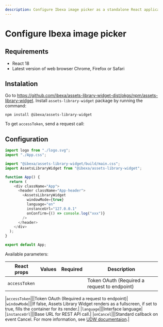 ```yaml
---
description: Configure Ibexa image picker as a standalone React application.
---
```


# Configure Ibexa image picker

## Requirements

- React 18
- Latest version of web browser Chrome, Firefox or Safari

## Instalation

Go to https://github.com/ibexa/assets-library-widget-dist/pkgs/npm/assets-library-widget.
Install `assets-library-widget` package by running the command:

`npm install @ibexa/assets-library-widget`

To get `accessToken`, send a request call:




## Configuration

```js
import logo from "./logo.svg";
import "./App.css";

import "@ibexa/assets-library-widget/build/main.css";
import AssetsLibraryWidget from "@ibexa/assets-library-widget";

function App() {
  return (
    <div className="App">
      <header className="App-header">
        <AssetsLibraryWidget
          windowMode={true}
          language="en"
          instanceUrl="127.0.0.1"
          onConfirm={() => console.log("xxx")}
        />
      </header>
    </div>
  );
}

export default App;
```

Available parameters:

|React props|Values|Required|Description|
|-----------|------|--------|-----------|
|`accessToken`|||Token OAuth (Required a request to endpoint)|

|`accessToken`|||Token OAuth (Required a request to endpoint)|
|`windowMode`|||If false, Assets Library Widget renders as a fullscreen, if set to true, fills the container for its render.|
|`language`|||Interface language|
|`instanceUrl`|||Base URL for REST API call.|
|`onCancel`|||Standard callback on event Cancel. For more information, see [UDW documentaion](https://doc.ibexa.co/en/latest/administration/back_office/browser/browser/#configuration-available-only-through-js).|